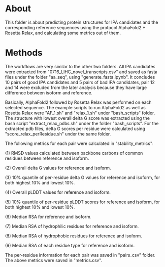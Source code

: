 # About

This folder is about predicting protein structures for IPA candidates and the corresponding reference sequences using the protocol AlphaFold2 + Rosetta Relax, and calculating some metrics out of them.

# Methods

The workflows are very similar to the other two folders. All IPA candidates were extracted from "0716_LIHC_novel_transcripts.csv" and saved as fasta files under the folder "aa_seq", using "generate_fasta.ipynb". It concludes 10 pairs of good IPA candidates and 5 pairs of bad IPA candidates, pair 12 and 14 were excluded from the later analysis because they have large difference between isoform and reference.

Basically, AlphaFold2 followed by Rosetta Relax was performed on each selected sequence. The example scripts to run AlphaFold2 as well as Rosetta Relax were "AF_1.sh" and "relax_1.sh" under "bash_scripts" folder. The structure with lowest overall delta G score was extracted using the bash script "extract_relax_pdbs.sh" under the folder "bash_scripts". For the extracted pdb files, delta G scores per residue were calculated using "score_relax_perResidue.sh" under the same folder.

The following metrics for each pair were calculated in "stability_metrics":

(1) RMSD values calculated between backbone carbons of common residues between reference and isoform.

(2) Overall delta G values for reference and isoform.

(3) 10% quantile of per-residue delta G values for reference and isoform, for both highest 10% and lowest 10%.

(4) Overall pLDDT values for reference and isoform.

(5) 10% quantile of per-residue pLDDT scores for reference and isoform, for both highest 10% and lowest 10%.

(6) Median RSA for reference and isoform.

(7) Median RSA of hydrophilic residues for reference and isoform.

(8) Median RSA of hydrophobic residues for reference and isoform.

(9) Median RSA of each residue type for reference and isoform.

The per-residue information for each pair was saved in "pairs_csv" folder. The above metrics were saved in "metrics.csv".